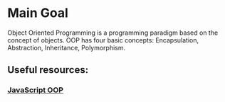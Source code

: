 # Main Goal

Object Oriented Programming is a programming paradigm based on the concept of objects.
OOP has four basic concepts: Encapsulation, Abstraction, Inheritance, Polymorphism.


## Useful resources:
### [JavaScript OOP](https://developer.mozilla.org/en-US/docs/Learn/JavaScript/Objects/Object-oriented_programming#oop_and_javascript)